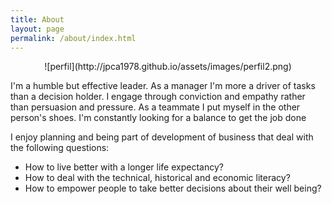 ```yaml
---
title: About
layout: page
permalink: /about/index.html
---
```

<center>![perfil](http://jpca1978.github.io/assets/images/perfil2.png)</center>
<p>I'm a humble but effective leader. As a manager I'm more a driver of tasks than a decision holder. I engage through conviction and empathy rather than persuasion and pressure. As a teammate I put myself in the other person's shoes. I'm constantly looking for a balance to get the job done</p>

<p>I enjoy planning and being part of development of business that deal with the following questions:</p>

- How to live better with a longer life expectancy?
- How to deal with the technical, historical and economic literacy?
- How to empower people to take better decisions about their well being?




